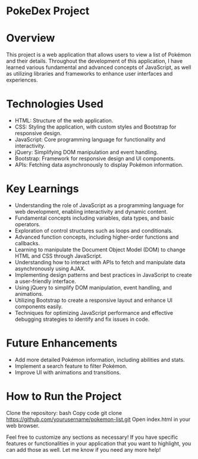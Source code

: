 # PokeDex Project

# Overview

This project is a web application that allows users to view a list of Pokémon and their details. Throughout the development of this application, I have learned various fundamental and advanced concepts of JavaScript, as well as utilizing libraries and frameworks to enhance user interfaces and experiences.

# Technologies Used

- HTML: Structure of the web application.
- CSS: Styling the application, with custom styles and Bootstrap for responsive design.
- JavaScript: Core programming language for functionality and interactivity.
- jQuery: Simplifying DOM manipulation and event handling.
- Bootstrap: Framework for responsive design and UI components.
- APIs: Fetching data asynchronously to display Pokémon information.

# Key Learnings

- Understanding the role of JavaScript as a programming language for web development, enabling interactivity and dynamic content.
- Fundamental concepts including variables, data types, and basic operators.
- Exploration of control structures such as loops and conditionals.
- Advanced function concepts, including higher-order functions and callbacks.
- Learning to manipulate the Document Object Model (DOM) to change HTML and CSS through JavaScript.
- Understanding how to interact with APIs to fetch and manipulate data asynchronously using AJAX.
- Implementing design patterns and best practices in JavaScript to create a user-friendly interface.
- Using jQuery to simplify DOM manipulation, event handling, and animations.
- Utilizing Bootstrap to create a responsive layout and enhance UI components easily.
- Techniques for optimizing JavaScript performance and effective debugging strategies to identify and fix issues in code.

# Future Enhancements

- Add more detailed Pokémon information, including abilities and stats.
- Implement a search feature to filter Pokémon.
- Improve UI with animations and transitions.

# How to Run the Project

Clone the repository:
bash
Copy code
git clone https://github.com/yourusername/pokemon-list.git
Open index.html in your web browser.

Feel free to customize any sections as necessary! If you have specific features or functionalities in your application that you want to highlight, you can add those as well. Let me know if you need any more help!
